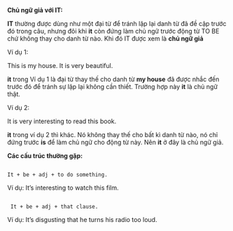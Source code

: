 **Chủ ngữ giả với IT:**

**IT** thường được dùng như một đại từ để tránh lặp lại danh từ đã đề cập trước đó trong câu, nhưng đôi khi **it** còn đứng làm chủ ngữ trước động từ TO BE chứ không thay cho danh từ nào. Khi đó IT được xem là **chủ ngữ giả**

Ví dụ 1:

This is my house. It is very beautiful.

**it** trong Ví dụ 1 là đại từ thay thế cho danh từ **my house** đã được nhắc đến trước đó để tránh sự lặp lại không cần thiết. Trường hợp này **it** là chủ ngữ thật.

Ví dụ 2:

It is very interesting to read this book.

**it** trong ví dụ 2 thì khác. Nó không thay thế cho bất kì danh từ nào, nó chỉ đứng trước **is** để làm chủ ngữ cho động từ này. Nên **it** ở đây là chủ ngữ giả.

**Các cấu trúc thường gặp:**

```

It + be + adj + to do something.

```


Ví dụ: It’s interesting to watch this film.

```

 It + be + adj + that clause.

```

Ví dụ: It’s disgusting that he turns his radio too loud.
